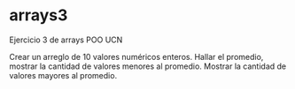 # arrays3
Ejercicio 3 de arrays POO UCN

Crear un arreglo de 10 valores numéricos enteros.
Hallar el promedio, mostrar la cantidad de valores menores al promedio.
Mostrar la cantidad de valores mayores al promedio.
